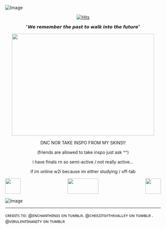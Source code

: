 ![Image](https://github.com/user-attachments/assets/02b3706f-9260-42c3-bcef-ec1dfa814c22)
<p align="center">
<a href="https://hits.sh/github.com/DOGq3/"><img alt="Hits" src="https://hits.sh/github.com/DOGq3.svg?label=STAR%20GAZERS&color=dfd4bd&labelColor=5a5151"/></a>
</p>
<p align="center">
"𝙒𝙚 𝙧𝙚𝙢𝙚𝙢𝙗𝙚𝙧 𝙩𝙝𝙚 𝙥𝙖𝙨𝙩 𝙩𝙤 𝙬𝙖𝙡𝙠 𝙞𝙣𝙩𝙤 𝙩𝙝𝙚 𝙛𝙪𝙩𝙪𝙧𝙚"
</p>
<p align="center">
  <img width="460" height="330" src="https://github.com/user-attachments/assets/d8cb734a-5e27-4701-9625-dde0e3dfa742">
</p>
<p align="center">
DNC NOR TAKE INSPO FROM MY SKINS!!
</p>
<p align="center">
   (friends are allowed to take inspo just ask ^^)
</p>

<p align="center">
  i have finals rn so semi-active / not really active...
</p>
<p align="center">
  if im online w2i because im either studying / off-tab
</p>

<img align="left" width="50" height="50" src="https://github.com/user-attachments/assets/bbb7dbce-578b-4c97-b2cb-6c1fc1899ced"> <img align="right" width="50" height="50" src="https://github.com/user-attachments/assets/bbb7dbce-578b-4c97-b2cb-6c1fc1899ced">

<p align="center"><img width="100" height="50" src="https://github.com/user-attachments/assets/c9fbb652-b1d6-4998-9896-d66cebe2016f"></p>


![Image](https://github.com/user-attachments/assets/02b3706f-9260-42c3-bcef-ec1dfa814c22)

---
ᴄʀᴇᴅɪᴛꜱ ᴛᴏ: @ᴇɴᴄʜᴀɴᴛʜɪɴɢꜱ ᴏɴ ᴛᴜᴍʙʟʀ. @ᴄʜᴇᴇᴢɪᴛᴏꜰᴛʜᴇᴠᴀʟʟᴇʏ ᴏɴ ᴛᴜᴍʙʟʀ . @ᴠɪʀᴜʟᴇɴᴛɪɴᴀɴɪᴛʏ ᴏɴ ᴛᴜᴍʙʟʀ
